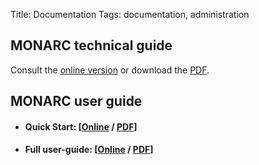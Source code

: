 Title: Documentation
Tags: documentation, administration

MONARC technical guide
----------------------

Consult the [online version](/technical-guide) or download the
[PDF](/pdfs/technical-guide.pdf).



MONARC user guide
-----------------

* #### Quick Start: [[Online](/quick-start) / [PDF](/pdfs/quick-start.pdf)]


* #### Full user-guide: [[Online](/user-guide) / [PDF](/pdfs/user-guide.pdf)]
